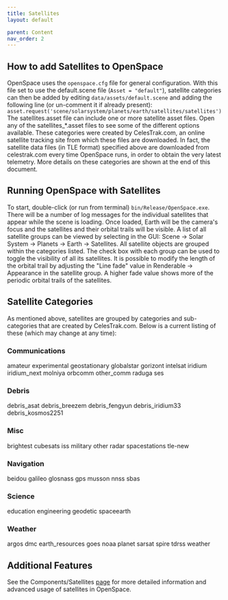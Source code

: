 ```yaml
---
title: Satellites
layout: default

parent: Content
nav_order: 2
---
```


## How to add Satellites to OpenSpace
OpenSpace uses the `openspace.cfg` file for general configuration. With this file set to use the default.scene file (`Asset = "default"`), satellite categories can then be added by editing `data/assets/default.scene` and adding the following line (or un-comment it if already present):
`asset.request('scene/solarsystem/planets/earth/satellites/satellites')`
The satellites.asset file can include one or more satellite asset files. Open any of the satellites\_\*.asset files to see some of the different options available. These categories were created by CelesTrak.com, an online satellite tracking site from which these files are downloaded. In fact, the satellite data files (in TLE format) specified above are downloaded from celestrak.com every time OpenSpace runs, in order to obtain the very latest telemetry. More details on these categories are shown at the end of this document.

## Running OpenSpace with Satellites
To start, double-click (or run from terminal) `bin/Release/OpenSpace.exe`. There will be a number of log messages for the individual satellites that appear while the scene is loading. Once loaded, Earth will be the camera's focus and the satellites and their orbital trails will be visible.
A list of all satellite groups can be viewed by selecting in the GUI: Scene -> Solar System -> Planets -> Earth -> Satellites. All satellite objects are grouped within the categories listed. The check box with each group can be used to toggle the visibility of all its satellites.
It is possible to modify the length of the orbital trail by adjusting the "Line fade" value in Renderable -> Appearance in the satellite group. A higher fade value shows more of the periodic orbital trails of the satellites.

## Satellite Categories
As mentioned above, satellites are grouped by categories and sub-categories that are created by CelesTrak.com. Below is a current listing of these (which may change at any time):
### Communications
amateur
experimental
geostationary
globalstar
gorizont
intelsat
iridium
iridium_next
molniya
orbcomm
other_comm
raduga
ses
### Debris
debris_asat
debris_breezem
debris_fengyun
debris_iridium33
debris_kosmos2251
### Misc
brightest
cubesats
iss
military
other
radar
spacestations
tle-new
### Navigation
beidou
galileo
glosnass
gps
musson
nnss
sbas
### Science
education
engineering
geodetic
spaceearth
### Weather
argos
dmc
earth_resources
goes
noaa
planet
sarsat
spire
tdrss
weather


## Additional Features
See the Components/Satellites [page](../../components/satellites.md) for more detailed information and advanced usage of satellites in OpenSpace.
